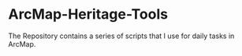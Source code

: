 # ArcMap-Heritage-Tools
The Repository contains a series of scripts that I use for daily tasks in ArcMap. 
